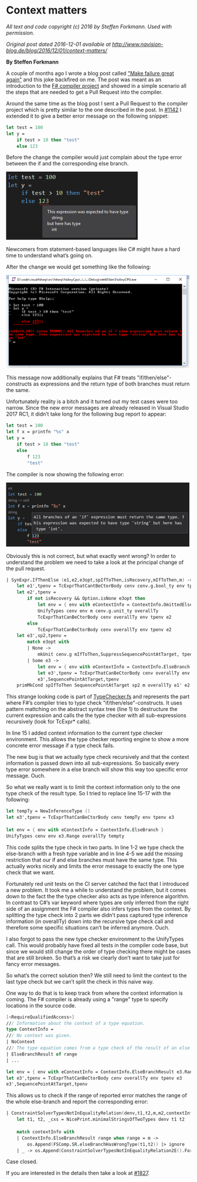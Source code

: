
# Context matters #

*All text and code copyright (c) 2016 by Steffen Forkmann. Used with permission.*

*Original post dated 2016-12-01 available at http://www.navision-blog.de/blog/2016/12/01/context-matters/*

**By Steffen Forkmann**


A couple of months ago I wrote a blog post called ["Make failure great again"](http://www.navision-blog.de/blog/2016/04/25/make-failure-great-again-a-small-journey-into-the-f-compiler/) and this joke backfired on me.
The post was meant as an introduction to the [F# compiler project](https://github.com/Microsoft/visualfsharp) and showed in a simple scenario all the steps that are needed to get a Pull Request into the compiler.

Around the same time as the blog post I sent a Pull Request to the compiler project which is pretty similar to the one described in the post.
In [#1142](https://github.com/Microsoft/visualfsharp/pull/1142) I extended it to give a better error message on the following snippet:

```fsharp
let test = 100
let y = 
    if test > 10 then "test"
    else 123
```
    
Before the change the compiler would just complain about the type error between the if and the corresponding else branch.

![](TypeError.png)


Newcomers from statement-based languages like C# might have a hard time to understand what’s going on.

After the change we would get something like the following:

![](wrongelse.png)

This message now additionally explains that F# treats "if/then/else"-constructs as expressions and the return type of both branches must return the same.

Unfortunately reality is a bitch and it turned out my test cases were too narrow. Since the new error messages are already released in Visual Studio 2017 RC1, it didn’t take long for the following bug report to appear:

```fsharp
let test = 100
let f x = printfn "%s" x
let y =
    if test > 10 then "test"
    else 
        f 123
        "test"
```

The compiler is now showing the following error:

![](wrongelse2.png)

Obviously this is not correct, but what exactly went wrong? In order to understand the problem we need to take a look at the principal change of the pull request.

```fsharp
| SynExpr.IfThenElse (e1,e2,e3opt,spIfToThen,isRecovery,mIfToThen,m) ->
    let e1',tpenv = TcExprThatCantBeCtorBody cenv cenv.g.bool_ty env tpenv e1
    let e2',tpenv =
        if not isRecovery && Option.isNone e3opt then
            let env = { env with eContextInfo = ContextInfo.OmittedElseBranch }
            UnifyTypes cenv env m cenv.g.unit_ty overallTy
            TcExprThatCanBeCtorBody cenv overallTy env tpenv e2
        else
            TcExprThatCanBeCtorBody cenv overallTy env tpenv e2
    let e3',sp2,tpenv = 
        match e3opt with 
        | None ->
            mkUnit cenv.g mIfToThen,SuppressSequencePointAtTarget, tpenv 
        | Some e3 ->
            let env = { env with eContextInfo = ContextInfo.ElseBranch }
            let e3',tpenv = TcExprThatCanBeCtorBody cenv overallTy env tpenv e3 
            e3',SequencePointAtTarget,tpenv
    primMkCond spIfToThen SequencePointAtTarget sp2 m overallTy e1' e2' e3', tpenv
```
    

This strange looking code is part of [TypeChecker.fs](https://github.com/Microsoft/visualfsharp/blob/master/src/fsharp/TypeChecker.fs)
and represents the part where F#’s compiler tries to type check "if/then/else"-constructs. It uses pattern mattching on the abstract syntax tree (line 1) to destructure the current expression and calls the the type checker with all sub-expressions recursively (look for TcExpr* calls).

In line 15 I added context information to the current type checker environment. This allows the type checker reporting engine to show a more concrete error message if a type check fails.

The new bug is that we actually type check recursively and that the context information is passed down into all sub-expressions. So basically every type error somewhere in a else branch will show this way too specific error message. Ouch.

So what we really want is to limit the context information only to the one type check of the result type. So I tried to replace line 15-17 with the following:

```fsharp
let tempTy = NewInferenceType ()
let e3',tpenv = TcExprThatCanBeCtorBody cenv tempTy env tpenv e3 

let env = { env with eContextInfo = ContextInfo.ElseBranch }
UnifyTypes cenv env e3.Range overallTy tempty
```

This code splits the type check in two parts. In line 1-2 we type check the else-branch with a fresh type variable and in line 4-5 we add the missing restriction that our if and else branches must have the same type. This actually works nicely and limits the error message to exactly the one type check that we want.

Fortunately red unit tests on the CI server catched the fact that I introduced a new problem. It took me a while to understand the problem, but it comes down to the fact the the type checker also acts as type inference algorithm. In contrast to C#’s var keyword where types are only inferred from the right side of an assignment the F# compiler also infers types from the context. By splitting the type check into 2 parts we didn’t pass captured type inference information (in overallTy) down into the recursive type check call and therefore some specific situations can’t be inferred anymore. Ouch.

I also forgot to pass the new type checker environment to the UnifyTypes call. This would probably have fixed all tests in the compiler code base, but since we would still change the order of type checking there might be cases that are still broken. So that’s a risk we clearly don’t want to take just for fancy error messages.

So what’s the correct solution then? We still need to limit the context to the last type check but we can’t split the check in this naive way.

One way to do that is to keep track from where the context information is coming. The F# compiler is already using a "range" type to specify locations in the source code.

```fsharp
[<RequireQualifiedAccess>] 
/// Information about the context of a type equation.
type ContextInfo =
/// No context was given.
| NoContext
/// The type equation comes from a type check of the result of an else branch.
| ElseBranchResult of range
| ...
```

```fsharp
let env = { env with eContextInfo = ContextInfo.ElseBranchResult e3.Range }
let e3',tpenv = TcExprThatCanBeCtorBody cenv overallTy env tpenv e3 
e3',SequencePointAtTarget,tpenv
```

This allows us to check if the range of reported error matches the range of the whole else-branch and report the corresponding error:

```fsharp
| ConstraintSolverTypesNotInEqualityRelation(denv,t1,t2,m,m2,contextInfo) -> 
    let t1, t2, _cxs = NicePrint.minimalStringsOfTwoTypes denv t1 t2

    match contextInfo with
    | ContextInfo.ElseBranchResult range when range = m -> 
        os.Append(FSComp.SR.elseBranchHasWrongType(t1,t2)) |> ignore
    | _ -> os.Append(ConstraintSolverTypesNotInEqualityRelation2E().Format t1 t2) |> ignore
```

Case closed.

If you are interested in the details then take a look at [#1827](https://github.com/Microsoft/visualfsharp/pull/1827).